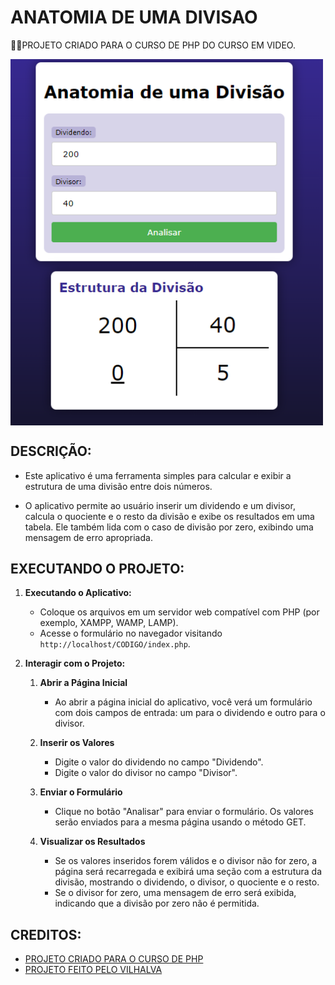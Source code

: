 # ANATOMIA DE UMA DIVISAO
👨‍🏫PROJETO CRIADO PARA O CURSO DE PHP DO CURSO EM VIDEO.

<img src="FOTO.png" align="center" width="500"> <br>

## DESCRIÇÃO:
- Este aplicativo é uma ferramenta simples para calcular e exibir a estrutura de uma divisão entre dois números. 

- O aplicativo permite ao usuário inserir um dividendo e um divisor, calcula o quociente e o resto da divisão e exibe os resultados em uma tabela. Ele também lida com o caso de divisão por zero, exibindo uma mensagem de erro apropriada.

## EXECUTANDO O PROJETO:
1. **Executando o Aplicativo:**
   - Coloque os arquivos em um servidor web compatível com PHP (por exemplo, XAMPP, WAMP, LAMP).
   - Acesse o formulário no navegador visitando `http://localhost/CODIGO/index.php`.

2. **Interagir com o Projeto:**
   1. **Abrir a Página Inicial**
      - Ao abrir a página inicial do aplicativo, você verá um formulário com dois campos de entrada: um para o dividendo e outro para o divisor.

   2. **Inserir os Valores**
      - Digite o valor do dividendo no campo "Dividendo".
      - Digite o valor do divisor no campo "Divisor".

   3. **Enviar o Formulário**
      - Clique no botão "Analisar" para enviar o formulário. Os valores serão enviados para a mesma página usando o método GET.

   4. **Visualizar os Resultados**
      - Se os valores inseridos forem válidos e o divisor não for zero, a página será recarregada e exibirá uma seção com a estrutura da divisão, mostrando o dividendo, o divisor, o quociente e o resto.
      - Se o divisor for zero, uma mensagem de erro será exibida, indicando que a divisão por zero não é permitida.
      
## CREDITOS:
- [PROJETO CRIADO PARA O CURSO DE PHP](https://github.com/VILHALVA/CURSO-DE-PHP)
- [PROJETO FEITO PELO VILHALVA](https://github.com/VILHALVA)





